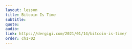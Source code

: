 ```yaml
---
layout: lesson
title: Bitcoin Is Time
subtitle:
quote:
audio:
link: https://dergigi.com/2021/01/14/bitcoin-is-time/
order: ch1-02
---
```

